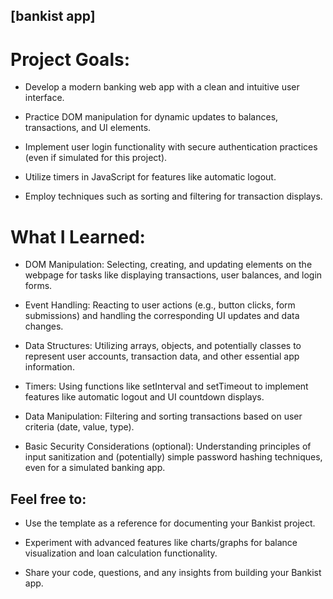 ## [bankist app]

# Project Goals:

* Develop a modern banking web app with a clean and intuitive user interface.
  
* Practice DOM manipulation for dynamic updates to balances, transactions, and UI elements.
  
* Implement user login functionality with secure authentication practices (even if simulated for this project).
  
* Utilize timers in JavaScript for features like automatic logout.
  
* Employ techniques such as sorting and filtering for transaction displays.
  
# What I Learned:

* DOM Manipulation: Selecting, creating, and updating elements on the webpage for tasks like displaying transactions, user balances, and login forms.

* Event Handling: Reacting to user actions (e.g., button clicks, form submissions) and handling the corresponding UI updates and data changes.

* Data Structures: Utilizing arrays, objects, and potentially classes to represent user accounts, transaction data, and other essential app information.

* Timers: Using functions like setInterval and setTimeout to implement features like automatic logout and UI countdown displays.

* Data Manipulation: Filtering and sorting transactions based on user criteria (date, value, type).

* Basic Security Considerations (optional): Understanding principles of input sanitization and (potentially) simple password hashing techniques, even for a simulated banking app.

## Feel free to:

* Use the template as a reference for documenting your Bankist project.

* Experiment with advanced features like charts/graphs for balance visualization and loan calculation functionality.

* Share your code, questions, and any insights from building your Bankist app.
